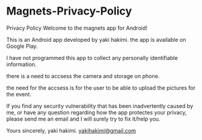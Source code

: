 # Magnets-Privacy-Policy

Privacy Policy
Welcome to the magnets app for Android!

This is an Android app developed by yaki hakimi. the app is available on Google Play.

I have not programmed this app to collect any personally identifiable information.

there is a need to accsess the camera and storage on phone.

the need for the accsess is for the user to be able to upload the pictures for the event.

If you find any security vulnerability that has been inadvertently caused by me, or have any question regarding how the app protectes your privacy, please send me an email and I will surely try to fix it/help you.

Yours sincerely,
yaki hakimi.
yakihakimi@gmail.com
